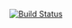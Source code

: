 [![Build Status][travis-badge]][travis]

[travis-badge]: https://travis-ci.org/magician/wonders.svg
[travis]: https://travis-ci.org/magician/wonders
